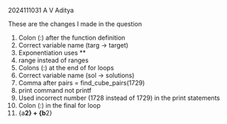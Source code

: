 2024111031
A V Aditya

These are the changes I made in the question

1) Colon (:) after the function definition
2) Correct variable name (targ -> target)
3) Exponentiation uses **
4) range instead of ranges
5) Colons (:) at the end of for loops
6) Correct variable name (sol -> solutions)
7) Comma after pairs = find_cube_pairs(1729)
8) print command not printf
9) Used incorrect number (1728 instead of 1729) in the print statements
10) Colon (:) in the final for loop
11) {a**2} + {b**2}
